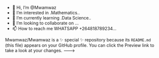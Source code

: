 - 👋 Hi, I’m @Mwamwaz
- 👀 I’m interested in .Mathematics..
- 🌱 I’m currently learning .Data Science..
- 💞️ I’m looking to collaborate on ...
- 📫 How to reach me WHATSAPP +264818789234...

Mwamwaz/Mwamwaz is a ✨ special ✨ repository because its `README.md` (this file) appears on your GitHub profile.
You can click the Preview link to take a look at your changes.
--->
